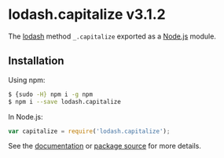 # lodash.capitalize v3.1.2

The [lodash](https://lodash.com/) method `_.capitalize` exported as a [Node.js](https://nodejs.org/) module.

## Installation

Using npm:
```bash
$ {sudo -H} npm i -g npm
$ npm i --save lodash.capitalize
```

In Node.js:
```js
var capitalize = require('lodash.capitalize');
```

See the [documentation](https://lodash.com/docs#capitalize) or [package source](https://github.com/lodash/lodash/blob/3.1.2-npm-packages/lodash.capitalize) for more details.
